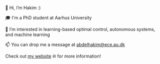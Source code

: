 👋 Hi, I’m Hakim :)

🎓 I'm a PhD student at Aarhus University

🤖 I’m interested in learning-based optimal control, autonomous systems, and machine learning

📫 You can drop me a message at abdelhakim@ece.au.dk


Check out [my website](https://abdelhakim96.github.io/) 🌐 for more information!

